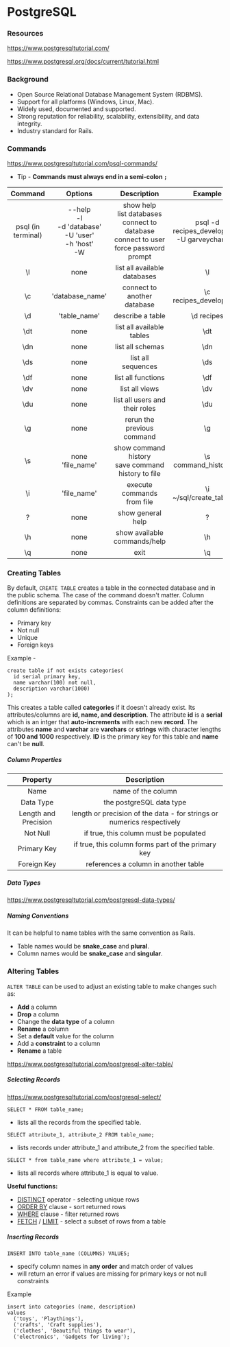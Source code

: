 # PostgreSQL

### Resources

https://www.postgresqltutorial.com/

https://www.postgresql.org/docs/current/tutorial.html

### Background

- Open Source Relational Database Management System (RDBMS).
- Support for all platforms (Windows, Linux, Mac).
- Widely used, documented and supported.
- Strong reputation for reliability, scalability, extensibility, and data integrity.
- Industry standard for Rails.


### Commands

https://www.postgresqltutorial.com/psql-commands/

- Tip - **Commands must always end in a semi-colon `;`**

|Command|Options|Description|Example|
|:-:|:-:|:-:|:-:|
|psql (in terminal)|--help <br> -l <br> -d 'database' <br> -U 'user' <br> -h 'host' <br> -W | show help <br> list databases <br> connect to database <br> connect to user <br> force password prompt|psql -d recipes_development -U garveychan -W|
|\l|none|list all available databases|\l|
|\c|'database_name'|connect to another database|\c recipes_development|
|\d|'table_name'|describe a table|\d recipes|
|\dt|none|list all available tables|\dt|
|\dn|none|list all schemas|\dn|
|\ds|none|list all sequences|\ds|
|\df|none|list all functions|\df|
|\dv|none|list all views|\dv|
|\du|none|list all users and their roles|\du|
|\g|none|rerun the previous command|\g|
|\s|none <br> 'file_name'|show command history <br> save command history to file|\s command_history.txt|
|\i|'file_name'|execute commands from file|\i ~/sql/create_table.sql|
|\?|none|show general help|\?|
|\h|none|show available commands/help|\h|
|\q|none|exit|\q|

### Creating Tables

By default, `CREATE TABLE` creates a table in the connected database and in the public schema. The case of the command doesn't matter. Column definitions are separated by commas. Constraints can be added after the column definitions:
- Primary key
- Not null
- Unique
- Foreign keys

Example -
```
create table if not exists categories(
  id serial primary key,
  name varchar(100) not null,
  description varchar(1000)
);
```

This creates a table called **categories** if it doesn't already exist.
Its attributes/columns are **id, name, and description**.
The attribute **id** is a **serial** which is an intger that **auto-increments** with each new **record**.
The attributes **name** and **varchar** are **varchars** or **strings** with character lengths of **100 and 1000** respectively.
**ID** is the primary key for this table and **name** can't be **null**.

##### Column Properties

|Property|Description|
|:-:|:-:|
|Name|name of the column|
|Data Type|the postgreSQL data type|
|Length and Precision|length or precision of the data - for strings or numerics respectively|
|Not Null|if true, this column must be populated|
|Primary Key|if true, this column forms part of the primary key|
|Foreign Key|references a column in another table|

##### Data Types

https://www.postgresqltutorial.com/postgresql-data-types/

##### Naming Conventions

It can be helpful to name tables with the same convention as Rails.

- Table names would be **snake_case** and **plural**.
- Column names would be **snake_case** and **singular**.

### Altering Tables

`ALTER TABLE` can be used to adjust an existing table to make changes such as:
- **Add** a column
- **Drop** a column
- Change the **data type** of a column
- **Rename** a column
- Set a **default** value for the column
- Add a **constraint** to a column
- **Rename** a table

https://www.postgresqltutorial.com/postgresql-alter-table/

##### Selecting Records

https://www.postgresqltutorial.com/postgresql-select/

`SELECT * FROM table_name;`
- lists all the records from the specified table.

`SELECT attribute_1, attribute_2 FROM table_name;`
- lists records under attribute_1 and attribute_2 from the specified table.

`SELECT * from table_name where attribute_1 = value;`
- lists all records where attribute_1 is equal to value.

**Useful functions:**
- [DISTINCT](https://www.postgresqltutorial.com/postgresql-select-distinct/) operator - selecting unique rows
- [ORDER BY](https://www.postgresqltutorial.com/postgresql-order-by/) clause - sort returned rows
- [WHERE](https://www.postgresqltutorial.com/postgresql-where/) clause - filter returned rows
- [FETCH](https://www.postgresqltutorial.com/postgresql-fetch/) / [LIMIT](https://www.postgresqltutorial.com/postgresql-limit/) - select a subset of rows from a table

##### Inserting Records

`INSERT INTO table_name (COLUMNS) VALUES;`
- specify column names in **any order** and match order of values
- will return an error if values are missing for primary keys or not null constraints

Example
```
insert into categories (name, description)
values
  ('toys', 'Playthings'),
  ('crafts', 'Craft supplies'),
  ('clothes', 'Beautiful things to wear'),
  ('electronics', 'Gadgets for living');
```

